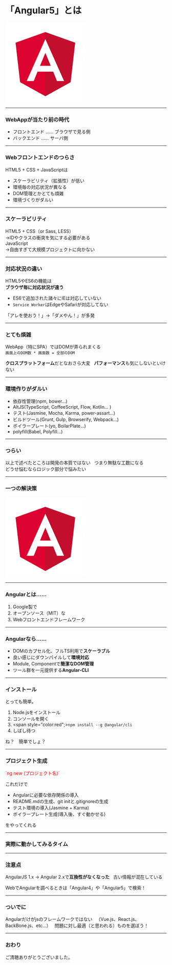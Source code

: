 # 「Angular5」とは

![logo](assets/angular.png)

---

### WebAppが当たり前の時代

- フロントエンド …… ブラウザで見る側
- バックエンド …… サーバ側

---

### Webフロントエンドのつらさ

HTML5 + CSS + JavaScriptは

- スケーラビリティ（拡張性）が低い
- 環境毎の対応状況が異なる
- DOM管理とかとても煩雑
- 環境づくりがダルい

---

### スケーラビリティ

HTML5 + CSS（or Sass, LESS）  
→IDやクラスの衝突を気にする必要がある  
JavaScript  
→自由すぎて大規模プロジェクトに向かない

---

### 対応状況の違い

HTML5やES6の機能は  
**ブラウザ毎に対応状況が違う**

- ES6で追加された諸々にIEは対応していない
- `Service Worker`はEdgeやSafariが対応してない

「アレを使おう！」→「ダメやん！」が多発

---

### とても煩雑

WebApp（特にSPA）ではDOMが弄られまくる  
`画面上のDOM数 * 画面数 = 全部のDOM`

**クロスプラットフォーム**だとなおさら大変  
**パフォーマンス**も気にしないといけない

---

### 環境作りがダルい

- 依存性管理(npm, bower...)
- AltJS(TypeScript, CoffeeScript, Flow, Kotlin... )
- テスト(Jasmine, Mocha, Karma, power-assart...)
- ビルドツール(Grunt, Gulp, Browserify, Webpack...)
- ボイラープレート(yo, BoilarPlate...)
- polyfill(Babel, Polyfill...)

---

### つらい 

以上で述べたところは開発の本質ではない  
つまり無駄な工数になる  
どうせ悩むならロジック部分で悩みたい

---

### 一つの解決策

![logo](assets/angular.png)

---

### Angularとは……

1. Google製で
2. オープンソース（MIT）な
3. Webフロントエンドフレームワーク  

---

### Angularなら……

- DOMのカプセル化、フルTS利用で**スケーラブル**
- 良い感じにダウンパイルして**環境対応**
- Module, Componentで**簡潔なDOM管理**
- ツール群を一元提供する**Angular-CLI**

---

### インストール

とっても簡単。

1. Node.jsをインストール
2. コンソールを開く
3. <span style="color:red";>`npm install --g @angular/cli`</span>
4. しばし待つ

ね？　簡単でしょ？

---

### プロジェクト生成

<p style="color:red;">`ng new (プロジェクト名)`</p>

これだけで

+ Angularに必要な依存関係の導入
+ README.mdの生成、git initと.gitignoreの生成
+ テスト環境の導入(Jasmine + Karma)
+ ボイラープレート生成(導入後、すぐ動かせる)

をやってくれる

---

### 実際に動かしてみるタイム

---

### 注意点

AngularJS 1.x → Angular 2.xで**互換性がなくなった**  
古い情報が混在している

WebでAngularを調べるときは「Angular4」や「Angular5」で検索！

---

### ついでに

Angularだけがjsのフレームワークではない  
（Vue.js、React.js、BackBone.js、etc...）  
問題に対し最適（と思われる）ものを選ぼう！

---

### おわり

ご清聴ありがとうございました。
